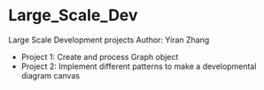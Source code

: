 # Large_Scale_Dev
Large Scale Development projects
Author: Yiran Zhang
* Project 1: Create and process Graph object
* Project 2: Implement different patterns to make a developmental diagram canvas
